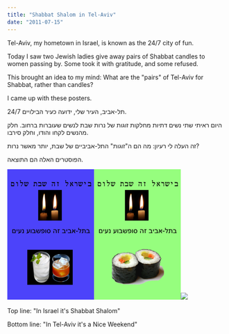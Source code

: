 ```yaml
---
title: "Shabbat Shalom in Tel-Aviv"
date: "2011-07-15"
---
```


Tel-Aviv, my hometown in Israel, is known as the 24/7 city of fun.

  

Today I saw two Jewish ladies give away pairs of Shabbat candles to women passing by. Some took it with gratitude, and some refused.

  
  
This brought an idea to my mind: What are the "pairs" of Tel-Aviv for Shabbat, rather than candles?  
  
I came up with these posters.  
  
  

תל-אביב, העיר שלי, ידועה כעיר הבילויים 24/7.

  

היום ראיתי שתי נשים דתיות מחלקות זוגות של נרות שבת לנשים שעוברות ברחוב. חלק מהנשים לקחו והודו, וחלק סירבו.

  

זה העלה לי רעיון: מה הם ה"זוגות" התל-אביביים של שבת, יותר מאשר נרות?

  

הפוסטרים האלה הם התוצאה.

  
  

[![](images/cf203-sushicopy2528large2529.png)![](images/71f8f-kafkafimcopy2528large2529.png)![](https://nurnachman.files.wordpress.com/2011/07/71f8f-kafkafimcopy2528large2529.png?w=200)](https://nurnachman.files.wordpress.com/2011/07/2e0a8-chaserscopy2528large2529.png)

  

Top line: "In Israel it's Shabbat Shalom"

Bottom line: "In Tel-Aviv it's a Nice Weekend"
